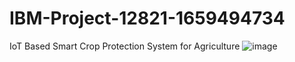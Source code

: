 # IBM-Project-12821-1659494734
IoT Based Smart Crop Protection System for Agriculture
![image](https://user-images.githubusercontent.com/74009918/200169571-1f764e07-43af-4bea-877d-7c2fb99a25d1.png)
